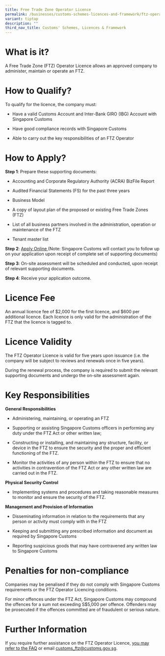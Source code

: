 ```yaml
---
title: Free Trade Zone Operator Licence
permalink: /businesses/customs-schemes-licences-and-framework/ftz-operator-licence/
variant: tiptap
description: ""
third_nav_title: Customs' Schemes, Licences & Framework
---
```

<h1>What is it?</h1>
<p>A Free Trade Zone (FTZ) Operator Licence allows an approved company to
administer, maintain or operate an FTZ.</p>
<h1>How to Qualify?</h1>
<p>To qualify for the licence, the company must:</p>
<ul data-tight="true" class="tight">
<li>
<p>Have a valid Customs Account and Inter-Bank GIRO (IBG) Account with Singapore
Customs</p>
</li>
<li>
<p>Have good compliance records with Singapore Customs</p>
</li>
<li>
<p>Able to carry out the key responsibilities of an FTZ Operator</p>
</li>
</ul>
<h1>How to Apply?</h1>
<p><strong>Step 1</strong>: Prepare these supporting documents:</p>
<ul data-tight="true" class="tight">
<li>
<p>Accounting and Corporate Regulatory Authority (ACRA) BizFile Report</p>
</li>
<li>
<p>Audited Financial Statements (FS) for the past three years</p>
</li>
<li>
<p>Business Model</p>
</li>
<li>
<p>A copy of layout plan of the proposed or existing Free Trade Zones (FTZ)</p>
</li>
<li>
<p>List of all business partners involved in the administration, operation
or maintenance of the FTZ</p>
</li>
<li>
<p>Tenant master list</p>
</li>
</ul>
<p><strong>Step 2</strong>: <a href="https://form.gov.sg/65b6f21690d4ae5b33a60840" rel="noopener noreferrer nofollow" target="_blank">Apply Online </a>(Note:
Singapore Customs will contact you to follow up on your application upon
receipt of complete set of supporting documents)</p>
<p><strong>Step 3</strong>: On-site assessment will be scheduled and conducted,
upon receipt of relevant supporting documents.</p>
<p><strong>Step 4</strong>: Receive your application outcome.</p>
<h1>Licence Fee</h1>
<p>An annual licence fee of $2,000 for the first licence, and $600 per additional
licence. Each licence is only valid for the administration of the FTZ that
the licence is tagged to.</p>
<h1>Licence Validity</h1>
<p>The FTZ Operator Licence is valid for five years upon issuance (i.e. the
company will be subject to reviews and renewals once in five years).</p>
<p>During the renewal process, the company is required to submit the relevant
supporting documents and undergo the on-site assessment again.</p>
<h1>Key Responsibilities</h1>
<p><strong>General Responsibilities</strong>
</p>
<ul data-tight="true" class="tight">
<li>
<p>Administering, maintaining, or operating an FTZ</p>
</li>
<li>
<p>Supporting or assisting Singapore Customs officers in performing any duty
under the FTZ Act or other written law;</p>
</li>
<li>
<p>Constructing or installing, and maintaining any structure, facility, or
device in the FTZ to ensure the security and the proper and efficient functioning
of the FTZ.</p>
</li>
<li>
<p>Monitor the activities of any person within the FTZ to ensure that no
activities in contravention of the FTZ Act or any other written law are
carried out in the FTZ.</p>
</li>
</ul>
<p><strong>Physical Security Control</strong>
</p>
<ul data-tight="true" class="tight">
<li>
<p>Implementing systems and procedures and taking reasonable measures to
monitor and ensure the security of the FTZ.</p>
</li>
</ul>
<p><strong>Management and Provision of Information</strong>
</p>
<ul data-tight="true" class="tight">
<li>
<p>Disseminating information in relation to the requirements that any person
or activity must comply with in the FTZ</p>
</li>
<li>
<p>Keeping and submitting any prescribed information and document as required
by Singapore Customs</p>
</li>
<li>
<p>Reporting suspicious goods that may have contravened any written law to
Singapore Customs</p>
</li>
</ul>
<h1>Penalties for non-compliance</h1>
<p>Companies may be penalised if they do not comply with Singapore Customs
requirements or the FTZ Operator Licencing conditions.</p>
<p>For minor offences under the FTZ Act, Singapore Customs may compound the
offences for a sum not exceeding S$5,000 per offence. Offenders may be
prosecuted if the offences committed are of fraudulent or serious nature.</p>
<h1>Further Information</h1>
<p>If you require further assistance on the FTZ Operator Licence, <a href="https://console-flex-api.ap.sabio.cloud/faq/index.aspx?p=18336588" rel="noopener noreferrer nofollow" target="_blank">you may refer to the FAQ</a> or
email <a href="mailto:customs_ftz@customs.gov.sg" rel="noopener noreferrer nofollow" target="_blank">customs_ftz@customs.gov.sg</a>.</p>
<p></p>
<p></p>
<p></p>
<p></p>
<p></p>
<p></p>
<p></p>
